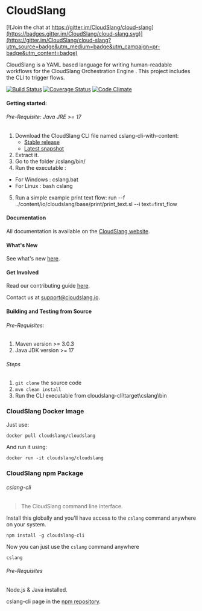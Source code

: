 CloudSlang
==========

[![Join the chat at https://gitter.im/CloudSlang/cloud-slang](https://badges.gitter.im/CloudSlang/cloud-slang.svg)](https://gitter.im/CloudSlang/cloud-slang?utm_source=badge&utm_medium=badge&utm_campaign=pr-badge&utm_content=badge)

CloudSlang is a YAML based language for writing human-readable workflows for the CloudSlang Orchestration Engine .
This project includes the CLI to trigger flows.

[![Build Status](https://travis-ci.org/CloudSlang/cloud-slang.svg?branch=master)](https://travis-ci.org/CloudSlang/cloud-slang)
[![Coverage Status](https://coveralls.io/repos/CloudSlang/cloud-slang/badge.svg?branch=master)](https://coveralls.io/r/CloudSlang/cloud-slang?branch=master)
[![Code Climate](https://codeclimate.com/github/CloudSlang/cloud-slang/badges/gpa.svg)](https://codeclimate.com/github/CloudSlang/cloud-slang)

#### Getting started:

###### Pre-Requisite: Java JRE >= 17

1. Download the CloudSlang CLI file named cslang-cli-with-content:
    + [Stable release](https://github.com/CloudSlang/cloud-slang/releases/latest)
    + [Latest snapshot](https://github.com/CloudSlang/cloud-slang/releases/)
2. Extract it.
3. Go to the folder /cslang/bin/
4. Run the executable :
  - For Windows : cslang.bat
  - For Linux : bash cslang
5. Run a simple example print text flow:  run --f ../content/io/cloudslang/base/print/print_text.sl --i text=first_flow

#### Documentation

All documentation is available on the [CloudSlang website](http://www.cloudslang.io/#/docs).

#### What's New

See what's new [here](CHANGELOG.md).

#### Get Involved

Read our contributing guide [here](CONTRIBUTING.md).

Contact us at support@cloudslang.io.

#### Building and Testing from Source

###### Pre-Requisites:

1. Maven version >= 3.0.3
2. Java JDK version >= 17

###### Steps

1. ```git clone``` the source code
2. ```mvn clean install```
3. Run the CLI executable from cloudslang-cli\target\cslang\bin

### CloudSlang Docker Image
Just use:

``` docker pull cloudslang/cloudslang ```

And run it using:

``` docker run -it cloudslang/cloudslang ```

### CloudSlang npm Package
###### cslang-cli
> The CloudSlang command line interface.

Install this globally and you'll have access to the `cslang` command anywhere on your system.

```shell
npm install -g cloudslang-cli
```

Now you can just use the `cslang` command anywhere
```shell
cslang
```

###### Pre-Requisites
Node.js & Java installed.

cslang-cli page in the [npm repository](https://www.npmjs.com/package/cslang-cli).
